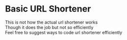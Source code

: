 # Basic URL Shortener
This is not how the actual url shortener works  
Though it does the job but not so efficiently  
Feel free to suggest ways to code url shortener efficiently  
